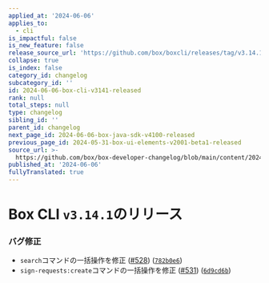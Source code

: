 ```yaml
---
applied_at: '2024-06-06'
applies_to:
  - cli
is_impactful: false
is_new_feature: false
release_source_url: 'https://github.com/box/boxcli/releases/tag/v3.14.1'
collapse: true
is_index: false
category_id: changelog
subcategory_id: ''
id: 2024-06-06-box-cli-v3141-released
rank: null
total_steps: null
type: changelog
sibling_id: ''
parent_id: changelog
next_page_id: 2024-06-06-box-java-sdk-v4100-released
previous_page_id: 2024-05-31-box-ui-elements-v2001-beta1-released
source_url: >-
  https://github.com/box/box-developer-changelog/blob/main/content/2024/06-06-box-cli-v3141-released.md
published_at: '2024-06-06'
fullyTranslated: true
---
```

# Box CLI `v3.14.1`のリリース

### バグ修正

* `search`コマンドの一括操作を修正 ([#528][1]) ([`782b0e6`][2])
* `sign-requests:create`コマンドの一括操作を修正 ([#531][3]) ([`6d9cd6b`][4])

[1]: https://github.com/box/boxcli/issues/528

[2]: https://github.com/box/boxcli/commit/782b0e6b00905d9724289cb05cf03a708c32ebb3

[3]: https://github.com/box/boxcli/issues/531

[4]: https://github.com/box/boxcli/commit/6d9cd6b82088185c1b98e8c4ed9ac26af4ee3362
